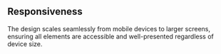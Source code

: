 ## Responsiveness

The design scales seamlessly from mobile devices to larger screens, ensuring all elements are accessible and well-presented regardless of device size.